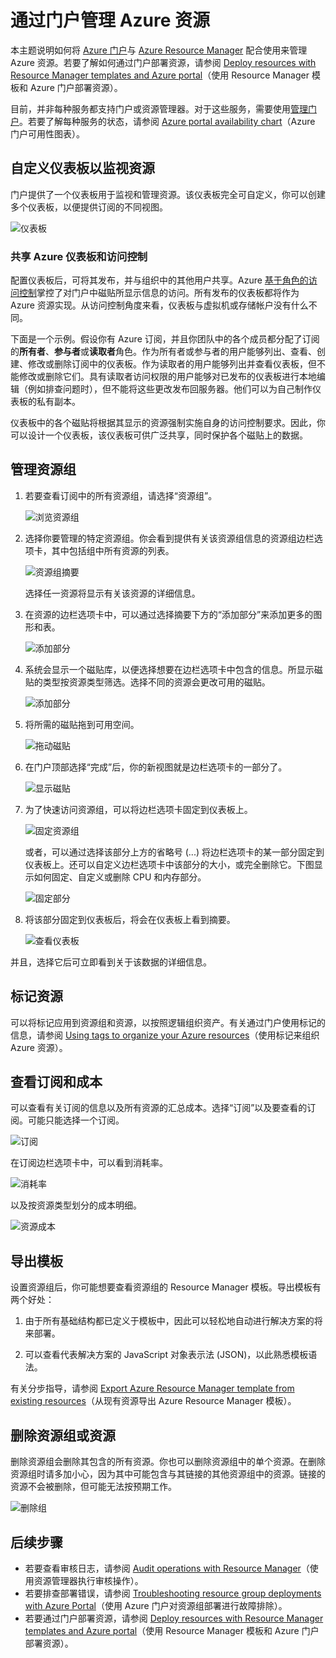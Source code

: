 <properties 
	pageTitle="使用 Azure 门户管理 Azure 资源 | Azure" 
	description="使用 Azure 门户和 Azure Resource Manager 来管理资源。说明如何使用仪表板和磁贴来资源监视。" 
	services="azure-resource-manager,azure-portal" 
	documentationCenter="" 
	authors="tfitzmac" 
	manager="timlt" 
	editor="tysonn"/>

<tags 
	ms.service="azure-resource-manager" 
	ms.date="06/10/2016" 
	wacn.date="07/18/2016"/>







# 通过门户管理 Azure 资源

本主题说明如何将 [Azure 门户](https://portal.azure.cn)与 [Azure Resource Manager](/documentation/articles/resource-group-overview/) 配合使用来管理 Azure 资源。若要了解如何通过门户部署资源，请参阅 [Deploy resources with Resource Manager templates and Azure portal](/documentation/article/resource-group-template-deploy-portal/)（使用 Resource Manager 模板和 Azure 门户部署资源）。

目前，并非每种服务都支持门户或资源管理器。对于这些服务，需要使用[管理门户](https://manage.windowsazure.cn)。若要了解每种服务的状态，请参阅 [Azure portal availability chart](/features/azure-portal/availability/)（Azure 门户可用性图表）。

<a id="access-control-for-azure-dashboards"/></a>
## 自定义仪表板以监视资源

门户提供了一个仪表板用于监视和管理资源。该仪表板完全可自定义，你可以创建多个仪表板，以便提供订阅的不同视图。

![仪表板](./media/resource-group-portal/dashboard.png)


### 共享 Azure 仪表板和访问控制
配置仪表板后，可将其发布，并与组织中的其他用户共享。Azure [基于角色的访问控制](/documentation/articles/active-directory/role-based-access-control-configure/)掌控了对门户中磁贴所显示信息的访问。所有发布的仪表板都将作为 Azure 资源实现。从访问控制角度来看，仪表板与虚拟机或存储帐户没有什么不同。

下面是一个示例。假设你有 Azure 订阅，并且你团队中的各个成员都分配了订阅的**所有者**、**参与者**或**读取者**角色。作为所有者或参与者的用户能够列出、查看、创建、修改或删除订阅中的仪表板。作为读取者的用户能够列出并查看仪表板，但不能修改或删除它们。具有读取者访问权限的用户能够对已发布的仪表板进行本地编辑（例如排查问题时），但不能将这些更改发布回服务器。他们可以为自己制作仪表板的私有副本。

仪表板中的各个磁贴将根据其显示的资源强制实施自身的访问控制要求。因此，你可以设计一个仪表板，该仪表板可供广泛共享，同时保护各个磁贴上的数据。

## 管理资源组

1. 若要查看订阅中的所有资源组，请选择“资源组”。

    ![浏览资源组](./media/resource-group-portal/browse-groups.png)

2. 选择你要管理的特定资源组。你会看到提供有关该资源组信息的资源组边栏选项卡，其中包括组中所有资源的列表。

    ![资源组摘要](./media/resource-group-portal/group-summary.png)

    选择任一资源将显示有关该资源的详细信息。

3. 在资源的边栏选项卡中，可以通过选择摘要下方的“添加部分”来添加更多的图形和表。

    ![添加部分](./media/resource-group-portal/add-section.png)

4. 系统会显示一个磁贴库，以便选择想要在边栏选项卡中包含的信息。所显示磁贴的类型按资源类型筛选。选择不同的资源会更改可用的磁贴。

    ![添加部分](./media/resource-group-portal/tile-gallery.png)

5. 将所需的磁贴拖到可用空间。

    ![拖动磁贴](./media/resource-group-portal/drag-tile.png)

6. 在门户顶部选择“完成”后，你的新视图就是边栏选项卡的一部分了。

    ![显示磁贴](./media/resource-group-portal/show-lens.png)

7. 为了快速访问资源组，可以将边栏选项卡固定到仪表板上。

    ![固定资源组](./media/resource-group-portal/pin-group.png)

    或者，可以通过选择该部分上方的省略号 (...) 将边栏选项卡的某一部分固定到仪表板上。还可以自定义边栏选项卡中该部分的大小，或完全删除它。下图显示如何固定、自定义或删除 CPU 和内存部分。

    ![固定部分](./media/resource-group-portal/pin-cpu-section.png)

8. 将该部分固定到仪表板后，将会在仪表板上看到摘要。

    ![查看仪表板](./media/resource-group-portal/view-startboard.png)

并且，选择它后可立即看到关于该数据的详细信息。

## 标记资源

可以将标记应用到资源组和资源，以按照逻辑组织资产。有关通过门户使用标记的信息，请参阅 [Using tags to organize your Azure resources](/documentation/articles/resource-group-using-tags/)（使用标记来组织 Azure 资源）。

## 查看订阅和成本

可以查看有关订阅的信息以及所有资源的汇总成本。选择“订阅”以及要查看的订阅。可能只能选择一个订阅。

![订阅](./media/resource-group-portal/select-subscription.png)

在订阅边栏选项卡中，可以看到消耗率。

![消耗率](./media/resource-group-portal/burn-rate.png)

以及按资源类型划分的成本明细。

![资源成本](./media/resource-group-portal/cost-by-resource.png)

## 导出模板

设置资源组后，你可能想要查看资源组的 Resource Manager 模板。导出模板有两个好处：

1. 由于所有基础结构都已定义于模板中，因此可以轻松地自动进行解决方案的将来部署。

2. 可以查看代表解决方案的 JavaScript 对象表示法 (JSON)，以此熟悉模板语法。

有关分步指导，请参阅 [Export Azure Resource Manager template from existing resources](/documentation/articles/resource-manager-export-template/)（从现有资源导出 Azure Resource Manager 模板）。

## 删除资源组或资源

删除资源组会删除其包含的所有资源。你也可以删除资源组中的单个资源。在删除资源组时请多加小心，因为其中可能包含与其链接的其他资源组中的资源。链接的资源不会被删除，但可能无法按预期工作。

![删除组](./media/resource-group-portal/delete-group.png)


## 后续步骤

- 若要查看审核日志，请参阅 [Audit operations with Resource Manager](/documentation/articles/resource-group-audit/)（使用资源管理器执行审核操作）。
- 若要排查部署错误，请参阅 [Troubleshooting resource group deployments with Azure Portal](/documentation/articles/resource-manager-troubleshoot-deployments-portal/)（使用 Azure 门户对资源组部署进行故障排除）。
- 若要通过门户部署资源，请参阅 [Deploy resources with Resource Manager templates and Azure portal](/documentation/articles/resource-group-template-deploy-portal/)（使用 Resource Manager 模板和 Azure 门户部署资源）。






<!---HONumber=Mooncake_0711_2016-->